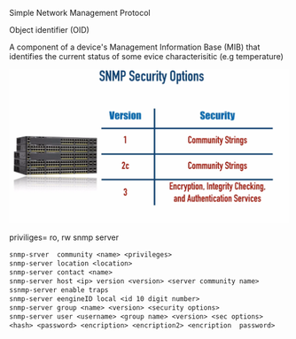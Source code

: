 <link rel="stylesheet" type="text/css" href="..\..\markcss.css">
  
  Simple Network Management Protocol


Object identifier (OID)

A component of a device's Management Information Base (MIB) that identifies the current status of some evice characterisitic (e.g temperature)

![](2023-03-11-20-39-57.png)

priviliges= ro, rw
snmp server
```
snmp-srver  community <name> <privileges>
snmp-server location <location>
snmp-server contact <name>
snmp-server host <ip> version <version> <server community name>
ssnmp-server enable traps
snmp-server eengineID local <id 10 digit number>
snmp-server group <name> <version> <security options>
snmp-server user <username> <group name> <version> <sec options> <hash> <password> <encription> <encription2> <encription  password>
```


